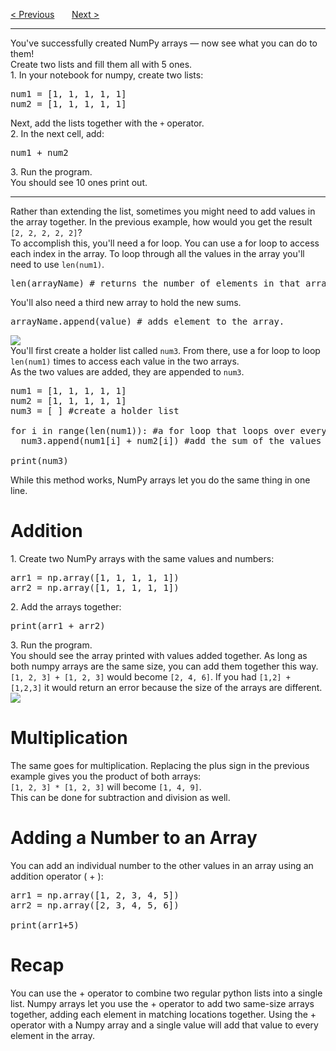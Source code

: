 <a href="/v4/Libraries/Matplotlib.md">&lt; Previous</a>
&nbsp;&nbsp;&nbsp;&nbsp;&nbsp;
<a href="/v4/Libraries/Graphs.md">Next &gt;</a>
<hr>
You've successfully created NumPy arrays — now see what you can do to them!
<br>
Create two lists and fill them all with 5 ones.
<br>
1. In your notebook for numpy, create two lists:
<pre>
num1 = [1, 1, 1, 1, 1]
num2 = [1, 1, 1, 1, 1]
</pre>
Next, add the lists together with the <code>+</code> operator.
<br>
2. In the next cell, add:
<pre>num1 + num2</pre>
3. Run the program.
<br>
You should see 10 ones print out.
<hr>
Rather than extending the list, sometimes you might need to add values in the array together. In the previous example, how would you get the result <code>[2, 2, 2, 2, 2]</code>?
<br>
To accomplish this, you'll need a for loop. You can use a for loop to access each index in the array. To loop through all the values in the array you'll need to use <code>len(num1)</code>.
<pre>len(arrayName) # returns the number of elements in that array.</pre>
You'll also need a third new array to hold the new sums.
<pre>arrayName.append(value) # adds element to the array.</pre>
<img src="https://i.imgur.com/c0Fb4z6.png">
<br>
You'll first create a holder list called <code>num3</code>. From there, use a for loop to loop <code>len(num1)</code> times to access each value in the two arrays. 
<br>
As the two values are added, they are appended to <code>num3</code>.
<pre>
num1 = [1, 1, 1, 1, 1]
num2 = [1, 1, 1, 1, 1]
num3 = [ ] #create a holder list<br>
for i in range(len(num1)): #a for loop that loops over every value in the loop based on the side of the array
  num3.append(num1[i] + num2[i]) #add the sum of the values at the ith position of the arrays and save them to num3<br>
print(num3)
</pre>
While this method works, NumPy arrays let you do the same thing in one line.
<h1>Addition</h1>
1. Create two NumPy arrays with the same values and numbers:
<pre>
arr1 = np.array([1, 1, 1, 1, 1])
arr2 = np.array([1, 1, 1, 1, 1])
</pre>
2. Add the arrays together:
<pre>print(arr1 + arr2)</pre>
3. Run the program.
<br>
You should see the array printed with values added together. As long as both numpy arrays are the same size, you can add them together this way.
<br>
<code>[1, 2, 3] + [1, 2, 3]</code> would become <code>[2, 4, 6]</code>. If you had <code>[1,2] + [1,2,3]</code> it would return an error because the size of the arrays are different.
<img src="https://i.imgur.com/0iNWSQ7.png">
<h1>Multiplication</h1>
The same goes for multiplication. Replacing the plus sign in the previous example gives you the product of both arrays:
<br>
<code>[1, 2, 3] * [1, 2, 3]</code> will become <code>[1, 4, 9]</code>.
<br>
This can be done for subtraction and division as well. 
<h1>Adding a Number to an Array</h1>
You can add an individual number to the other values in an array using an addition operator ( + ):
<pre>
arr1 = np.array([1, 2, 3, 4, 5])
arr2 = np.array([2, 3, 4, 5, 6])<br>
print(arr1+5)
</pre>
<h1>Recap</h1>
You can use the + operator to combine two regular python lists into a single list. Numpy arrays let you use the + operator to add two same-size arrays together, adding each element in matching locations together. Using the + operator with a Numpy array and a single value will add that value to every element in the array.
